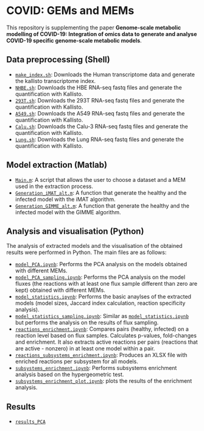 # COVID: GEMs and MEMs

This repository is supplementing the paper **Genome-scale metabolic modelling of COVID-19: Integration of omics data to generate and analyse COVID-19 specific genome-scale metabolic models**. 


## Data preprocessing (Shell)
* [`make_index.sh`](/Code/Linux/make_index.sh): Downloads the Human transcriptome data and generate the kallisto transcriptome index. 
* [`NHBE.sh`](/Code/Linux/NHBE.sh): Downloads the HBE RNA-seq fastq files and generate the quantification with Kallisto.
* [`293T.sh`](/Code/Linux/293T.sh): Downloads the 293T RNA-seq fastq files and generate the quantification with Kallisto. 
* [`A549.sh`](/Code/Linux/A549.sh): Downloads the A549 RNA-seq fastq files and generate the quantification with Kallisto. 
* [`Calu.sh`](/Code/Linux/Calu.sh): Downloads the Calu-3 RNA-seq fastq files and generate the quantification with Kallisto.  
* [`Lung.sh`](/Code/Linux/Lung.sh): Downloads the Lung RNA-seq fastq files and generate the quantification with Kallisto. 

## Model extraction (Matlab)
* [`Main.m`](/Code/Matlab/Main.m): A script that allows the user to choose a dataset and a MEM used in the extraction process.
* [`Generation_iMAT_alt.m`](/Code/Matlab/Generation_iMAT_alt.m): A function that generate the healthy and the infected model with the iMAT algorithm.
* [`Generation_GIMME_alt.m`](/Code/Matlab/Generation_Gimme_alt.m): A function that generate the healthy and the infected model with the GIMME algorithm.

## Analysis and visualisation (Python)
The analysis of extracted models and the visualisation of the obtained results were performed in Python. The main files are as follows:
* [`model_PCA.ipynb`](model_PCA.ipynb): Performs the PCA analysis on the models obtained with different MEMs.
* [`model_PCA_sampling.ipynb`](model_PCA_sampling.ipynb): Performs the PCA analysis on the model fluxes (the reactions with at least one flux sample different than zero are kept) obtained with different MEMs.
* [`model_statistics.ipynb`](model_statistics.ipynb): Performs the basic anaylses of the extracted models (model sizes, Jaccard index calculation, reaction specificity analysis).
* [`model_statistics_sampling.ipynb`](model_statistics_sampling.ipynb): Similar as [`model_statistics.ipynb`](model_statistics.ipynb) but performs the analysis on the results of flux sampling.
* [`reactions_enrichment.ipynb`](reactions_enrichment.ipynb): Compares pairs (healthy, infected) on a reaction level based on flux samples. Calculates p-values, fold-changes and enrichment. It also extracts active reactions per pairs (reactions that are active - nonzero) in at least one model within a pair.
* [`reactions_subsystems_enrichment.ipynb`](reactions_subsystems_enrichment.ipynb): Produces an XLSX file with enriched reactions per subsystem for all models.
* [`subsystems_enrichment.ipynb`](subsystems_enrichment.ipynb): Performs subsystems enrichment analysis based on the hypergeometric test.
* [`subsystems_enrichment_plot.ipynb`](subsystems_enrichment_plot.ipynb): plots the results of the enrichment analysis.

## Results
* [`results_PCA`](results_PCA)